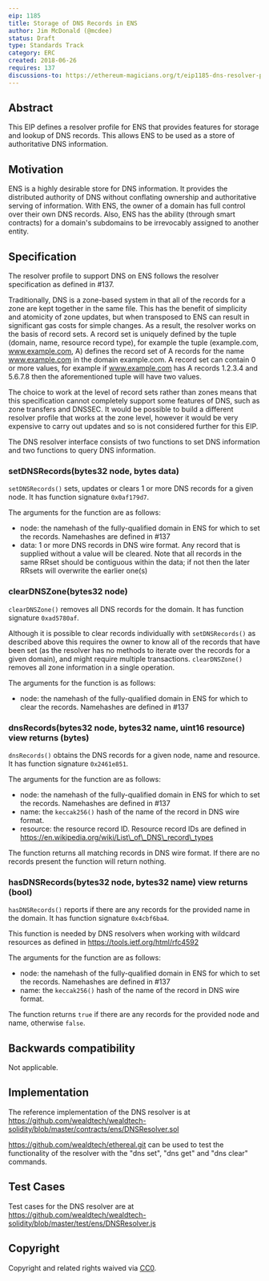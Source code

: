 ```yaml
---
eip: 1185
title: Storage of DNS Records in ENS
author: Jim McDonald (@mcdee)
status: Draft
type: Standards Track
category: ERC
created: 2018-06-26
requires: 137
discussions-to: https://ethereum-magicians.org/t/eip1185-dns-resolver-profile-for-ens/1589
---
```

  
## Abstract
This EIP defines a resolver profile for ENS that provides features for storage and lookup of DNS records. This allows ENS to be used as a store of authoritative DNS information.

## Motivation
ENS is a highly desirable store for DNS information.  It provides the distributed authority of DNS without conflating ownership and authoritative serving of information.  With ENS, the owner of a domain has full control over their own DNS records.  Also, ENS has the ability (through smart contracts) for a domain's subdomains to be irrevocably assigned to another entity.

## Specification

The resolver profile to support DNS on ENS follows the resolver specification as defined in #137.

Traditionally, DNS is a zone-based system in that all of the records for a zone are kept together in the same file.  This has the benefit of simplicity and atomicity of zone updates, but when transposed to ENS can result in significant gas costs for simple changes.  As a result, the resolver works on the basis of record sets.  A record set is uniquely defined by the tuple (domain, name, resource record type), for example the tuple (example.com, www.example.com, A) defines the record set of A records for the name www.example.com in the domain example.com.  A record set can contain 0 or more values, for example if www.example.com has A records 1.2.3.4 and 5.6.7.8 then the aforementioned tuple will have two values.

The choice to work at the level of record sets rather than zones means that this specification cannot completely support some features of DNS, such as zone transfers and DNSSEC.  It would be possible to build a different resolver profile that works at the zone level, however it would be very expensive to carry out updates and so is not considered further for this EIP.

The DNS resolver interface consists of two functions to set DNS information and two functions to query DNS information.

### setDNSRecords(bytes32 node, bytes data)

`setDNSRecords()` sets, updates or clears 1 or more DNS records for a given node.  It has function signature `0x0af179d7`.

The arguments for the function are as follows:
  - node: the namehash of the fully-qualified domain in ENS for which to set the records.  Namehashes are defined in #137
  - data: 1 or more DNS records in DNS wire format.  Any record that is supplied without a value will be cleared.  Note that all records in the same RRset should be contiguous within the data; if not then the later RRsets will overwrite the earlier one(s)

### clearDNSZone(bytes32 node)

`clearDNSZone()` removes all DNS records for the domain.  It has function signature `0xad5780af`.

Although it is possible to clear records individually with `setDNSRecords()` as described above this requires the owner to know all of the records that have been set (as the resolver has no methods to iterate over the records for a given domain), and might require multiple transactions.  `clearDNSZone()` removes all zone information in a single operation.

The arguments for the function is as follows:
  - node: the namehash of the fully-qualified domain in ENS for which to clear the records.  Namehashes are defined in #137

### dnsRecords(bytes32 node, bytes32 name, uint16 resource) view returns (bytes)

`dnsRecords()` obtains the DNS records for a given node, name and resource.  It has function signature `0x2461e851`.

The arguments for the function are as follows:
  - node: the namehash of the fully-qualified domain in ENS for which to set the records.  Namehashes are defined in #137
  - name: the `keccak256()` hash of the name of the record in DNS wire format.
  - resource: the resource record ID.  Resource record IDs are defined in https://en.wikipedia.org/wiki/List\_of\_DNS\_record\_types

The function returns all matching records in DNS wire format.  If there are no records present the function will return nothing.

### hasDNSRecords(bytes32 node, bytes32 name) view returns (bool)

`hasDNSRecords()` reports if there are any records for the provided name in the domain.  It has function signature `0x4cbf6ba4`.

This function is needed by DNS resolvers when working with wildcard resources as defined in https://tools.ietf.org/html/rfc4592

The arguments for the function are as follows:
  - node: the namehash of the fully-qualified domain in ENS for which to set the records.  Namehashes are defined in #137
  - name: the `keccak256()` hash of the name of the record in DNS wire format.

The function returns `true` if there are any records for the provided node and name, otherwise `false`.

## Backwards compatibility
Not applicable.

## Implementation
The reference implementation of the DNS resolver is at https://github.com/wealdtech/wealdtech-solidity/blob/master/contracts/ens/DNSResolver.sol

https://github.com/wealdtech/ethereal.git can be used to test the functionality of the resolver with the "dns set", "dns get" and "dns clear" commands.
## Test Cases
Test cases for the DNS resolver are at https://github.com/wealdtech/wealdtech-solidity/blob/master/test/ens/DNSResolver.js

## Copyright
Copyright and related rights waived via [CC0](https://creativecommons.org/publicdomain/zero/1.0/).

